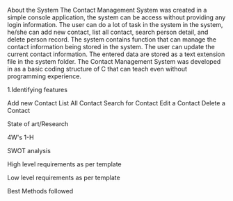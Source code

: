 About the System
The Contact Management System was created in a simple console application, the system can be access without providing any login information. The user can do a lot of task in the system in the system, he/she can add new contact, list all contact, search person detail, and delete person record. The system contains function that can manage the contact information being stored in the system. The user can update the current contact information. The entered data are stored as a text extension file in the system folder. The Contact Management System was developed in as a basic coding structure of C that can teach even without programming experience.




1.Identifying features

Add new Contact
List All Contact
Search for Contact
Edit a Contact
Delete a Contact


 State of art/Research


4W's 1-H



 SWOT analysis



 High level requirements as per template



 Low level requirements as per template

 Best Methods followed
